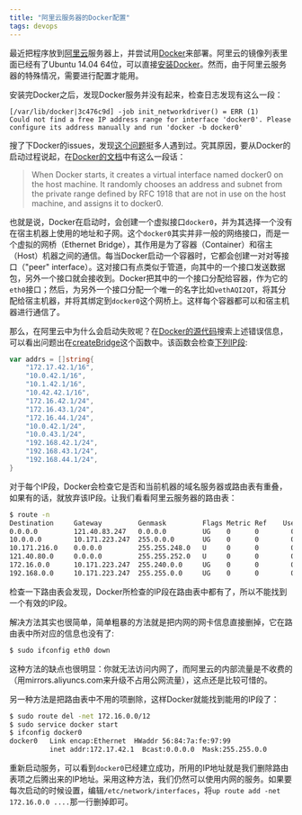 ```yaml
---
title: "阿里云服务器的Docker配置"
tags: devops
---
```


最近把程序放到[阿里云](http://www.aliyun.com)服务器上，并尝试用[Docker](https://www.docker.com)来部署。阿里云的镜像列表里面已经有了Ubuntu 14.04 64位，可以直接[安装Docker](https://docs.docker.com/installation/ubuntulinux/)。然而，由于阿里云服务器的特殊情况，需要进行配置才能用。

安装完Docker之后，发现Docker服务并没有起来，检查日志发现有这么一段：

~~~
[/var/lib/docker|3c476c9d] -job init_networkdriver() = ERR (1)
Could not find a free IP address range for interface 'docker0'. Please configure its address manually and run 'docker -b docker0'
~~~

搜了下Docker的issues，发现[这个问题](https://github.com/docker/docker/issues/362)挺多人遇到过。究其原因，要从Docker的启动过程说起，在[Docker的文档](https://docs.docker.com/articles/networking/)中有这么一段话：

> When Docker starts, it creates a virtual interface named docker0 on the host machine. It randomly chooses an address and subnet from the private range defined by RFC 1918 that are not in use on the host machine, and assigns it to docker0.

也就是说，Docker在启动时，会创建一个虚拟接口`docker0`，并为其选择一个没有在宿主机器上使用的地址和子网。这个`docker0`其实并非一般的网络接口，而是一个虚拟的网桥（Ethernet Bridge），其作用是为了容器（Container）和宿主（Host）机器之间的通信。每当Docker启动一个容器时，它都会创建一对对等接口（"peer" interface）。这对接口有点类似于管道，向其中的一个接口发送数据包，另外一个接口就会接收到。Docker把其中的一个接口分配给容器，作为它的`eth0`接口；然后，为另外一个接口分配一个唯一的名字比如`vethAQI2QT`，将其分配给宿主机器，并将其绑定到`docker0`这个网桥上。这样每个容器都可以和宿主机器进行通信了。

那么，在阿里云中为什么会启动失败呢？在[Docker的源代码](https://github.com/docker/docker)搜索上述错误信息，可以看出问题出在[createBridge](https://github.com/docker/docker/blob/4398108433121ce2ac9942e607da20fa1680871a/daemon/networkdriver/bridge/driver.go#L246)这个函数中。该函数会检查[下列IP段](https://github.com/docker/docker/blob/503d124677f5a0221e1bf8c8ed7320a15c5e01db/daemon/networkdriver/bridge/driver.go#L53-L70):

~~~ go
var addrs = []string{
    "172.17.42.1/16",
    "10.0.42.1/16",
    "10.1.42.1/16",
    "10.42.42.1/16",
    "172.16.42.1/24",
    "172.16.43.1/24",
    "172.16.44.1/24",
    "10.0.42.1/24",
    "10.0.43.1/24",
    "192.168.42.1/24",
    "192.168.43.1/24",
    "192.168.44.1/24",
}
~~~

对于每个IP段，Docker会检查它是否和当前机器的域名服务器或路由表有重叠，如果有的话，就放弃该IP段。让我们看看阿里云服务器的路由表：

~~~ bash
$ route -n
Destination     Gateway         Genmask         Flags Metric Ref    Use Iface
0.0.0.0         121.40.83.247   0.0.0.0         UG    0      0        0 eth1
10.0.0.0        10.171.223.247  255.0.0.0       UG    0      0        0 eth0
10.171.216.0    0.0.0.0         255.255.248.0   U     0      0        0 eth0
121.40.80.0     0.0.0.0         255.255.252.0   U     0      0        0 eth1
172.16.0.0      10.171.223.247  255.240.0.0     UG    0      0        0 eth0
192.168.0.0     10.171.223.247  255.255.0.0     UG    0      0        0 eth0
~~~

检查一下路由表会发现，Docker所检查的IP段在路由表中都有了，所以不能找到一个有效的IP段。

解决方法其实也很简单，简单粗暴的方法就是把内网的网卡信息直接删掉，它在路由表中所对应的信息也没有了:

~~~ bash
$ sudo ifconfig eth0 down
~~~

这种方法的缺点也很明显：你就无法访问内网了，而阿里云的内部流量是不收费的（用mirrors.aliyuncs.com来升级不占用公网流量），这点还是比较可惜的。

另一种方法是把路由表中不用的项删除，这样Docker就能找到能用的IP段了：

~~~ bash
$ sudo route del -net 172.16.0.0/12
$ sudo service docker start
$ ifconfig docker0
docker0   Link encap:Ethernet  HWaddr 56:84:7a:fe:97:99
          inet addr:172.17.42.1  Bcast:0.0.0.0  Mask:255.255.0.0
~~~

重新启动服务，可以看到`docker0`已经建立成功，所用的IP地址就是我们删除路由表项之后腾出来的IP地址。采用这种方法，我们仍然可以使用内网的服务。如果要每次启动的时候设置，编辑`/etc/network/interfaces`，将`up route add -net 172.16.0.0 ....`那一行删掉即可。
